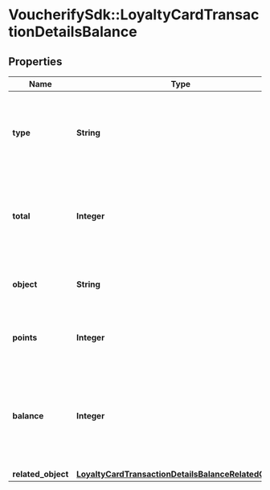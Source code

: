 # VoucherifySdk::LoyaltyCardTransactionDetailsBalance

## Properties

| Name | Type | Description | Notes |
| ---- | ---- | ----------- | ----- |
| **type** | **String** | The type of voucher whose balance is being adjusted due to the transaction. | [optional][default to &#39;loyalty_card&#39;] |
| **total** | **Integer** | The number of all points accumulated on the card as affected by add or subtract operations. | [optional] |
| **object** | **String** | The type of the object represented by the JSON. | [optional][default to &#39;balance&#39;] |
| **points** | **Integer** | Points added or subtracted in the transaction. | [optional] |
| **balance** | **Integer** | The available points on the card after the transaction as affected by redemption or rollback. | [optional] |
| **related_object** | [**LoyaltyCardTransactionDetailsBalanceRelatedObject**](LoyaltyCardTransactionDetailsBalanceRelatedObject.md) |  | [optional] |

